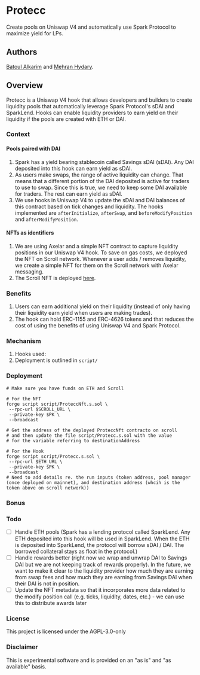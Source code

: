 # Protecc

Create pools on Uniswap V4 and automatically use Spark Protocol to maximize yield for LPs.

## Authors

[Batoul Alkarim](https://twitter.com/batoulalkarim) and [Mehran Hydary](https://twitter.com/mehranhydary).

## Overview

Protecc is a Uniswap V4 hook that allows developers and builders to create liquidity pools that automatically leverage Spark Protocol's sDAI and SparkLend. Hooks can enable liquidity providers to earn yield on their liquidity if the pools are created with ETH or DAI.

### Context

#### Pools paired with DAI

1. Spark has a yield bearing stablecoin called Savings sDAI (sDAI). Any DAI deposited into this hook can earn yield as sDAI.
2. As users make swaps, the range of active liquidity can change. That means that a different portion of the DAI deposited is active for traders to use to swap. Since this is true, we need to keep some DAI available for traders. The rest can earn yield as sDAI.
3. We use hooks in Uniswap V4 to update the sDAI and DAI balances of this contract based on tick changes and liquidity. The hooks implemented are `afterInitialize`, `afterSwap`, and `beforeModifyPosition` and `afterModifyPosition`.

#### NFTs as identifiers

1. We are using Axelar and a simple NFT contract to capture liquidity positions in our Uniswap V4 hook. To save on gas costs, we deployed the NFT on Scroll network. Whenever a user adds / removes liquidity, we create a simple NFT for them on the Scroll network with Axelar messaging.
2. The Scroll NFT is deployed [here](https://scrollscan.com/address/0xf149159900732baa70deae97940f02a75ff39fab).

### Benefits

1. Users can earn additional yield on their liquidity (instead of only having their liquidity earn yield when users are making trades).
2. The hook can hold ERC-1155 and ERC-4626 tokens and that reduces the cost of using the benefits of using Uniswap V4 and Spark Protocol.

### Mechanism

1. Hooks used:
2. Deployment is outlined in `script/`

### Deployment

```
# Make sure you have funds on ETH and Scroll

# For the NFT
forge script script/ProteccNft.s.sol \
 --rpc-url $SCROLL_URL \
 --private-key $PK \
 --broadcast

# Get the address of the deployed ProteccNft contracto on scroll
# and then update the file script/Protecc.s.sol with the value
# for the variable referring to destinationAddress

# For the Hook
forge script script/Protecc.s.sol \
 --rpc-url $ETH_URL \
 --private-key $PK \
 --broadcast
# Need to add details re. the run inputs (token address, pool manager (once deployed on mainnet), and destination address (whcih is the token above on scroll network))
```

### Bonus

### Todo

-   [ ] Handle ETH pools (Spark has a lending protocol called SparkLend. Any ETH deposited into this hook will be used in SparkLend. When the ETH is deposited into SparkLend, the protocol will borrow sDAI / DAI. The borrowed collateral stays as float in the protocol.)
-   [ ] Handle rewards better (right now we wrap and unwrap DAI to Savings DAI but we are not keeping track of rewards properly). In the future, we want to make it clear to the liquidity provider how much they are earning from swap fees and how much they are earning from Savings DAI when their DAI is not in position.
-   [ ] Update the NFT metadata so that it incorporates more data related to the modify position call (e.g. ticks, liquidity, dates, etc.) - we can use this to distribute awards later

### License

This project is licensed under the AGPL-3.0-only

### Disclaimer

This is experimental software and is provided on an "as is" and "as available" basis.

```

```
